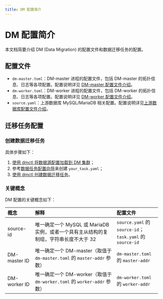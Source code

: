 ```yaml
---
title: DM 配置简介
---
```


# DM 配置简介

本文档简要介绍 DM (Data Migration) 的配置文件和数据迁移任务的配置。

## 配置文件

- `dm-master.toml`：DM-master 进程的配置文件，包括 DM-master 的拓扑信息、日志等各项配置。配置说明详见 [DM-master 配置文件介绍](/dm/dm-master-configuration-file.md)。
- `dm-worker.toml`：DM-worker 进程的配置文件，包括 DM-worker 的拓扑信息、日志等各项配置。配置说明详见 [DM-worker 配置文件介绍](/dm/dm-worker-configuration-file.md)。
- `source.yaml`：上游数据库 MySQL/MariaDB 相关配置。配置说明详见[上游数据库配置文件介绍](/dm/dm-source-configuration-file.md)。

## 迁移任务配置

### 创建数据迁移任务

具体步骤如下：

1. [使用 dmctl 将数据源配置加载到 DM 集群](/dm/dm-manage-source.md#数据源操作)；
2. 参考[数据任务配置向导](/dm/dm-task-configuration-guide.md)来创建 `your_task.yaml`；
3. [使用 dmctl 创建数据迁移任务](/dm/dm-create-task.md)。

### 关键概念

DM 配置的关键概念如下：

| 概念         | 解释          | 配置文件        |
| :------------ | :------------ | :------------------ |
| source-id  | 唯一确定一个 MySQL 或 MariaDB 实例，或者一个具有主从结构的复制组，字符串长度不大于 32 | `source.yaml` 的 `source-id`；<br/> `task.yaml` 的 `source-id` |
| DM-master ID | 唯一确定一个 DM-master（取值于 `dm-master.toml` 的 `master-addr` 参数） | `dm-master.toml` 的 `master-addr` |
| DM-worker ID | 唯一确定一个 DM-worker（取值于 `dm-worker.toml` 的 `worker-addr` 参数） | `dm-worker.toml` 的 `worker-addr` |
